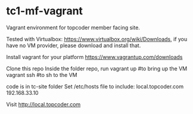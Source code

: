 tc1-mf-vagrant
==============

Vagrant environment for topcoder member facing site.

Tested with Virtualbox: https://www.virtualbox.org/wiki/Downloads, if you have no VM provider, please download and install that.

Install vagrant for your platform
https://www.vagrantup.com/downloads

Clone this repo
Inside the folder repo, run
vagrant up #to bring up the VM
vagrant ssh #to sh to the VM

code is in tc-site folder
Set /etc/hosts file to include:
local.topcoder.com 192.168.33.10

Visit http://local.topcoder.com

